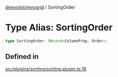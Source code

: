 [@revolist/revogrid](README.md) / SortingOrder

# Type Alias: SortingOrder

```ts
type SortingOrder: Record<ColumnProp, Order>;
```

## Defined in

[src/plugins/sorting/sorting.plugin.ts:18](https://github.com/revolist/revogrid/blob/60c4961e100e626252b5238bec5f6c11285d15d0/src/plugins/sorting/sorting.plugin.ts#L18)
